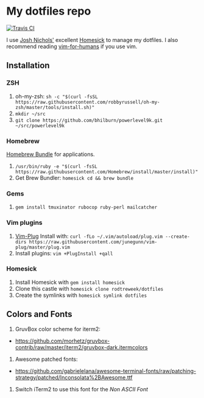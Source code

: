 # My dotfiles repo

[![Travis CI](https://travis-ci.org/rodtreweek/dotfiles.svg?branch=master)](https://travis-ci.org/rodtreweek/dotfiles)


I use [Josh Nichols'](https://github.com/technicalpickles) excellent [Homesick](https://github.com/technicalpickles/homesick) to manage my dotfiles.
I also recommend reading [vim-for-humans](https://github.com/vjousse/vim-for-humans-book) if you use vim.

## Installation

### ZSH

1. oh-my-zsh: `sh -c "$(curl -fsSL https://raw.githubusercontent.com/robbyrussell/oh-my-zsh/master/tools/install.sh)"`
1. `mkdir ~/src`
1. `git clone https://github.com/bhilburn/powerlevel9k.git ~/src/powerlevel9k`

### Homebrew

[Homebrew Bundle](https://github.com/Homebrew/homebrew-bundle) for applications.

1. `/usr/bin/ruby -e "$(curl -fsSL https://raw.githubusercontent.com/Homebrew/install/master/install)"`
1. Get Brew Bundler: `homesick cd && brew bundle`

### Gems

1. `gem install tmuxinator rubocop ruby-perl mailcatcher`

### Vim plugins

1. [Vim-Plug](https://github.com/junegunn/vim-plug) Install with: `curl -fLo ~/.vim/autoload/plug.vim --create-dirs https://raw.githubusercontent.com/junegunn/vim-plug/master/plug.vim`
1. Install plugins: `vim +PlugInstall +qall`

### Homesick

1. Install Homesick with `gem install homesick`
1. Clone this castle with `homesick clone rodtreweek/dotfiles`
1. Create the symlinks with `homesick symlink dotfiles`

## Colors and Fonts

1. GruvBox color scheme for iterm2: 
* <https://github.com/morhetz/gruvbox-contrib/raw/master/iterm2/gruvbox-dark.itermcolors>
1. Awesome patched fonts:
* <https://github.com/gabrielelana/awesome-terminal-fonts/raw/patching-strategy/patched/Inconsolata%2BAwesome.ttf>
1. Switch iTerm2 to use this font for the *Non ASCII Font*
